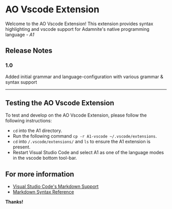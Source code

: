 # AO Vscode Extension

Welcome to the AO Vscode Extension!
This extension provides syntax highlighting and vscode support for Adamnite's native programming
language - *A1*

## Release Notes

### 1.0

Added initial grammar and language-configuration with various grammar & syntax support

---

## Testing the AO Vscode Extension

To test and develop on the AO Vscode Extension, please follow the following instructions:

* `cd` into the A1 directory.
* Run the following command `cp -r A1-vscode ~/.vscode/extensions`.
* `cd` into `/.vscode/extensions/` and `ls` to ensure the A1 extension is present.
* Restart Visual Studio Code and select A1 as one of the language modes in the vscode bottom tool-bar.

## For more information

* [Visual Studio Code's Markdown Support](http://code.visualstudio.com/docs/languages/markdown)
* [Markdown Syntax Reference](https://help.github.com/articles/markdown-basics/)

**Thanks!**
